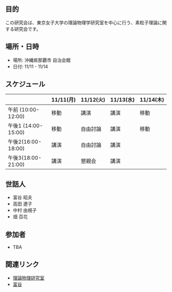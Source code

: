 ## 目的
この研究会は、東京女子大学の理論物理学研究室を中心に行う、素粒子理論に関する研究会です。

## 場所・日時

- 場所: 沖縄県那覇市 自治会館
- 日付: 11/11 - 11/14

## スケジュール

|                      | 11/11(月) | 11/12(火)  | 11/13(水) | 11/14(木) |
| -------------------- | --------- | ---------- | --------- | --------- |
| 午前   (10:00-12:00) | 移動      | 講演       | 講演      | 移動      |
| 午後1 (14:00-15:00)  | 移動      | 自由討論 | 講演      | 移動      |
| 午後2(16:00-18:00)   | 講演      | 自由討論 | 講演      |           |
| 午後3(18:00-21:00)   | 講演      | 懇親会     | 講演      |           |

## 世話人
- 富谷 昭夫
- 高田 遼子
- 中村 由規子
- 畑 百花

## 参加者
- TBA
  
## 関連リンク

- [理論物理研究室](https://sites.google.com/lab.twcu.ac.jp/phys-ja/home)
- [富谷](https://www2.yukawa.kyoto-u.ac.jp/~akio.tomiya/)

